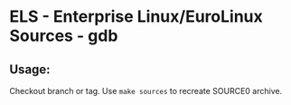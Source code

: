 # ELS - Enterprise Linux/EuroLinux Sources - gdb
 
## Usage:
  Checkout branch or tag. Use `make sources` to recreate  SOURCE0 archive.
